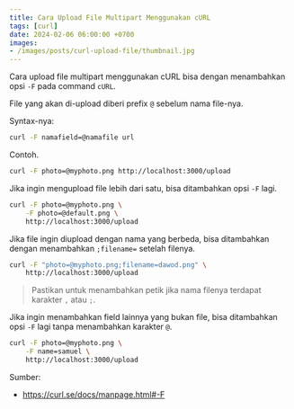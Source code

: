 ```yaml
---
title: Cara Upload File Multipart Menggunakan cURL
tags: [curl]
date: 2024-02-06 06:00:00 +0700
images:
- /images/posts/curl-upload-file/thumbnail.jpg
---
```


Cara upload file multipart menggunakan cURL bisa dengan menambahkan opsi `-F` pada command `cURL`.

<!--more-->

File yang akan di-upload diberi prefix `@` sebelum nama file-nya.

Syntax-nya:

```bash
curl -F namafield=@namafile url
```

Contoh.

```bash
curl -F photo=@myphoto.png http://localhost:3000/upload
```

Jika ingin mengupload file lebih dari satu, bisa ditambahkan opsi `-F` lagi.


```bash
curl -F photo=@myphoto.png \
    -F photo=@default.png \
    http://localhost:3000/upload
```

Jika file ingin diupload dengan nama yang berbeda, bisa ditambahkan dengan menambahkan `;filename=` setelah filenya.

```bash
curl -F "photo=@myphoto.png;filename=dawod.png" \
    http://localhost:3000/upload
```

> Pastikan untuk menambahkan petik jika nama filenya terdapat karakter `,` atau `;`.

Jika ingin menambahkan field lainnya yang bukan file, bisa ditambahkan opsi `-F` lagi tanpa menambahkan karakter `@`.

```bash
curl -F photo=@myphoto.png \
    -F name=samuel \
    http://localhost:3000/upload
```

Sumber:

- https://curl.se/docs/manpage.html#-F